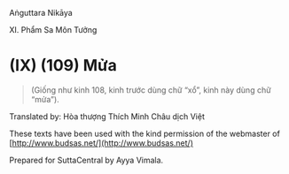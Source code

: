 Aṅguttara Nikāya

XI. Phẩm Sa Môn Tưởng

# (IX) (109) Mửa

> (Giống như kinh 108, kinh trước dùng chữ “xổ”, kinh này dùng chữ “mửa”).

Translated by: Hòa thượng Thích Minh Châu dịch Việt

These texts have been used with the kind permission of the webmaster of [http://www.budsas.net/](http://www.budsas.net/)

Prepared for SuttaCentral by Ayya Vimala.